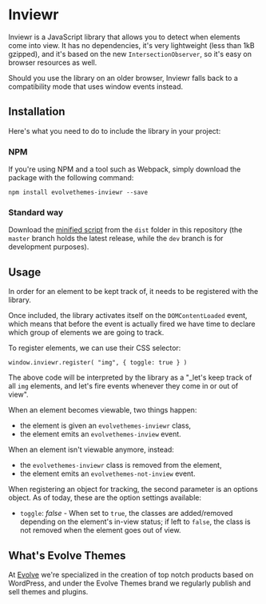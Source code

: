 # Inviewr

Inviewr is a JavaScript library that allows you to detect when elements come into view. It has no dependencies, it's very lightweight (less than 1kB gzipped), and it's based on the new `IntersectionObserver`, so it's easy on browser resources as well.

Should you use the library on an older browser, Inviewr falls back to a compatibility mode that uses window events instead.

## Installation

Here's what you need to do to include the library in your project:

### NPM

If you're using NPM and a tool such as Webpack, simply download the package with the following command:

```
npm install evolvethemes-inviewr --save
```

### Standard way

Download the [minified script](https://raw.githubusercontent.com/Justevolve/inviewr/master/dist/evolvethemes-inviewr.min.js) from the `dist` folder in this repository (the `master` branch holds the latest release, while the `dev` branch is for development purposes).

## Usage

In order for an element to be kept track of, it needs to be registered with the library.

Once included, the library activates itself on the `DOMContentLoaded` event, which means that before the event is actually fired we have time to declare which group of elements we are going to track.

To register elements, we can use their CSS selector:

```
window.inviewr.register( "img", { toggle: true } )
```

The above code will be interpreted by the library as a "_let's keep track of all `img` elements, and let's fire events whenever they come in or out of view".

When an element becomes viewable, two things happen:

* the element is given an `evolvethemes-inviewr` class,
* the element emits an `evolvethemes-inview` event.

When an element isn't viewable anymore, instead:

* the `evolvethemes-inviewr` class is removed from the element,
* the element emits an `evolvethemes-not-inview` event.

When registering an object for tracking, the second parameter is an options object. As of today, these are the option settings available:

* `toggle`: _false_ - When set to `true`, the classes are added/removed depending on the element's in-view status; if left to `false`, the class is not removed when the element goes out of view.

## What's Evolve Themes

At [Evolve](https://justevolve.it/) we're specialized in the creation of top notch products based on WordPress, and under the Evolve Themes brand we regularly publish and sell themes and plugins.
